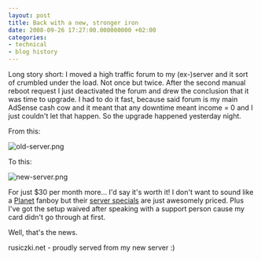 ```yaml
---
layout: post
title: Back with a new, stronger iron
date: 2008-09-26 17:27:00.000000000 +02:00
categories:
- technical
- blog history
---
```

Long story short: I moved a high traffic forum to my (ex-)server and it sort of crumbled under the load. Not once but twice. After the second manual reboot request I just deactivated the forum and drew the conclusion that it was time to upgrade. I had to do it fast, because said forum is my main AdSense cash cow and it meant that any downtime meant income = 0  and I just couldn't let that happen. So the upgrade happened yesterday night.

From this:

![old-server.png](https://content.rusiczki.net/blogpics/old-server.png)

To this:

![new-server.png](https://content.rusiczki.net/blogpics/new-server.png)

For just $30 per month more... I'd say it's worth it! I don't want to sound like a [Planet](http://www.theplanet.com) fanboy but their [server specials](http://www.theplanet.com/dedicated-servers/server-specials/) are just awesomely priced. Plus I've got the setup waived after speaking with a support person cause my card didn't go through at first.

Well, that's the news.

rusiczki.net - proudly served from my new server :)
